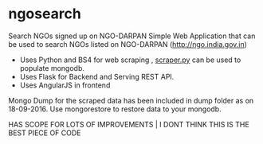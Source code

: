 # ngosearch
Search NGOs signed up on NGO-DARPAN
Simple Web Application that can be used to search NGOs listed on NGO-DARPAN (http://ngo.india.gov.in)

* Uses Python and BS4 for web scraping , [scraper.py](https://github.com/pallavmahamana/ngosearch/blob/master/scraper.py) can be used to populate mongodb.
* Uses Flask for Backend and Serving REST API.
* Uses AngularJS in frontend

Mongo Dump for the scraped data has been included in dump folder as on 18-09-2016. Use mongorestore to restore data to your mongodb.

HAS SCOPE FOR LOTS OF IMPROVEMENTS | I DONT THINK THIS IS THE BEST PIECE OF CODE

